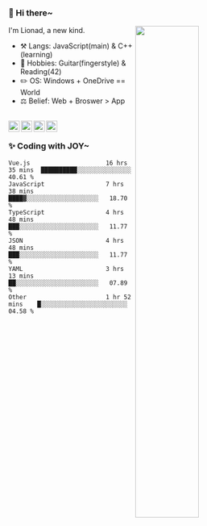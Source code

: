 ### 👋 Hi there~

[<img align="right" width="50%" src="https://github-readme-stats.vercel.app/api?username=Lionad-Morotar&show_icons=true">](https://metrics.lecoq.io/Lionad-Morotar?template=classic)

I'm Lionad, a new kind.

- ⚒️ Langs: JavaScript(main) & C++(learning)
- 🎨 Hobbies: Guitar(fingerstyle) & Reading(42)
- ✏️ OS: Windows + OneDrive == World
- ⚖️ Belief: Web + Broswer > App

<br />

<a href="https://www.lionad.art">
  <img align="left" alt="lionad-art" width="22px" src="https://cdn.jsdelivr.net/npm/simple-icons@3.1.0/icons/wordpress.svg" />
</a>
<a href="#1806234223">
  <img align="left" alt="1806234223" width="22px" src="https://cdn.jsdelivr.net/npm/simple-icons@3.1.0/icons/tencentqq.svg" />
</a>
<a href="https://www.zhihu.com/people/Lionad">
  <img align="left" alt="132yse" width="22px" src="https://cdn.jsdelivr.net/npm/simple-icons@3.1.0/icons/zhihu.svg" />
</a>
<a href="https://github.com/Lionad-Morotar">
  <img align="left" alt="yisar" width="22px" src="https://cdn.jsdelivr.net/npm/simple-icons@3.1.0/icons/github.svg" />
</a>

<br />

### ✨ Coding with JOY~

<!--START_SECTION:waka-->

```text
Vue.js                     16 hrs 35 mins  ██████████░░░░░░░░░░░░░░░   40.61 %
JavaScript                 7 hrs 38 mins   ████▓░░░░░░░░░░░░░░░░░░░░   18.70 %
TypeScript                 4 hrs 48 mins   ███░░░░░░░░░░░░░░░░░░░░░░   11.77 %
JSON                       4 hrs 48 mins   ███░░░░░░░░░░░░░░░░░░░░░░   11.77 %
YAML                       3 hrs 13 mins   ██░░░░░░░░░░░░░░░░░░░░░░░   07.89 %
Other                      1 hr 52 mins    █░░░░░░░░░░░░░░░░░░░░░░░░   04.58 %
```

<!--END_SECTION:waka-->
